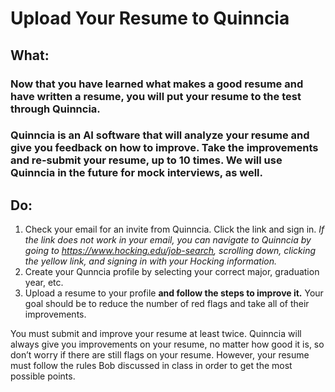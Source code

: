 # Upload Your Resume to Quinncia

## What:

### **Now that you have learned what makes a good resume and have written a resume, you will put your resume to the test through Quinncia.**

### **Quinncia is an AI software that will analyze your resume and give you feedback on how to improve. Take the improvements and re-submit your resume, up to 10 times. We will use Quinncia in the future for mock interviews, as well.**

## Do:

1. Check your email for an invite from Quinncia. Click the link and sign in. *If the link does not work in your email, you can navigate to Quinncia by going to <https://www.hocking.edu/job-search>, scrolling down, clicking the yellow link, and signing in with your Hocking information.*
2. Create your Qunncia profile by selecting your correct major, graduation year, etc.
3. Upload a resume to your profile **and follow the steps to improve it.** Your goal should be to reduce the number of red flags and take all of their improvements.

You must submit and improve your resume at least twice. Quinncia will always give you improvements on your resume, no matter how good it is, so don’t worry if there are still flags on your resume. However, your resume must follow the rules Bob discussed in class in order to get the most possible points.
